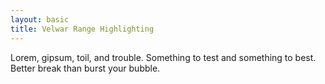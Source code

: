 ```yaml
---
layout: basic
title: Velwar Range Highlighting
---
```

Lorem, gipsum, toil, and trouble. Something to test and something to best.
Better break than burst your bubble.
